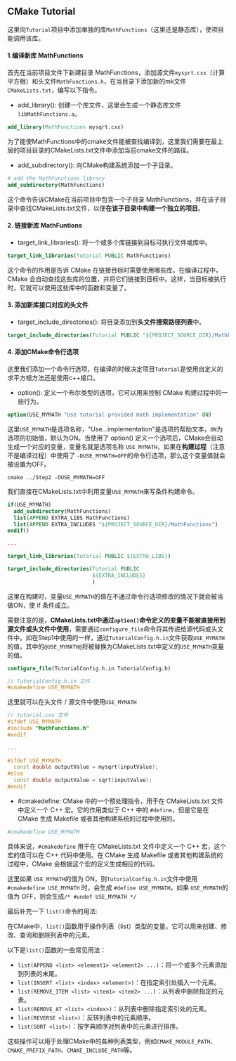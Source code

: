 ## CMake Tutorial

这里向`Tutorial`项目中添加单独的库`MathFunctions`（这里还是静态库），使项目能调用该库。

#### 1.编译新库 MathFunctions

首先在当前项目文件下新建目录 MathFunctions，添加源文件`mysprt.cxx`（计算平方根）和头文件`MathFunctions.h`，在当目录下添加新的mk文件`CMakeLists.txt`，编写以下指令。

* add_library(): 创建一个库文件，这里会生成一个静态库文件 `libMathFunctions.a`。

```cmake
add_library(MathFunctions mysqrt.cxx)
```

为了能使MathFunctions中的cmake文件能被查找编译到，这里我们需要在最上层的项目目录的CMakeLists.txt文件中添加当前cmake文件的路径。

* add_subdirectory(): 向CMake构建系统添加一个子目录。

```cmake
# add the MathFunctions library
add_subdirectory(MathFunctions)
```

这个命令告诉CMake在当前项目中包含一个子目录 MathFunctions，并在该子目录中查找CMakeLists.txt文件，以便**在该子目录中构建一个独立的项目**。

#### 2. 链接新库 MathFuntions

* target_link_libraries(): 将一个或多个库链接到目标可执行文件或库中。

```cmake
target_link_libraries(Tutorial PUBLIC MathFunctions)
```

这个命令的作用是告诉 CMake 在链接目标时需要使用哪些库。在编译过程中，CMake 会自动查找这些库的位置，并将它们链接到目标中。这样，当目标被执行时，它就可以使用这些库中的函数和变量了。

#### 3. 添加新库接口对应的头文件

* target_include_directories(): 将目录添加到**头文件搜索路径列表**中。

```cmake
target_include_directories(Tutorial PUBLIC "${PROJECT_SOURCE_DIR}/MathFunctions")
```

#### 4. 添加CMake命令行选项

这里我们添加一个命令行选项，在编译的时候决定项目`Tutorial`是使用自定义的求平方根方法还是使用c++接口。

* option(): 定义一个布尔类型的选项，它可以用来控制 CMake 构建过程中的一些行为。

```cmake
option(USE_MYMATH "Use tutorial provided math implementation" ON)
```

这里`USE_MYMATH`是选项名称，"Use...implementation"是选项的帮助文本，`ON`为选项的初始值，默认为ON。当使用了 option() 定义一个选项后，CMake会自动生成一个对应的变量，变量名就是选项名称 `USE_MYMATH`，如果在**构建过程**（注意不是编译过程）中使用了 `-DUSE_MYMATH=OFF`的命令行选项，那么这个变量值就会被设置为OFF。

```shell
cmake ../Step2 -DUSE_MYMATH=OFF
```

我们直接在CMakeLists.txt中利用变量`USE_MYMATH`来写条件构建命令。

```cmake
if(USE_MYMATH)
  add_subdirectory(MathFunctions)
  list(APPEND EXTRA_LIBS MathFunctions)
  list(APPEND EXTRA_INCLUDES "${PROJECT_SOURCE_DIR}/MathFunctions")
endif()

...

target_link_libraries(Tutorial PUBLIC ${EXTRA_LIBS})

target_include_directories(Tutorial PUBLIC
                           ${EXTRA_INCLUDES}
                           )
```

这里在构建时，变量`USE_MYMATH`的值在不通过命令行选项修改的情况下就会被当做ON，使 if 条件成立。

需要注意的是，**CMakeLists.txt中通过`option()`命令定义的变量不能被直接用到源文件或头文件中使用**，需要通过`configure_file`命令将其传递给源代码或头文件中。如在Step1中使用的一样，通过`TutorialConfig.h.in`文件获取`USE_MYMATH`的值，其中的`@USE_MYMATH@`将被替换为CMakeLists.txt中定义的`USE_MYMATH`变量的值。

```cmake
configure_file(TutorialConfig.h.in TutorialConfig.h)
```

```c++
// TutorialConfig.h.in 文件
#cmakedefine USE_MYMATH
```

这里就可以在头文件 / 源文件中使用`USE_MYMATH`

```c++
// tutorial.cxx 文件
#ifdef USE_MYMATH
#include "MathFunctions.h"
#endif

...
    
#ifdef USE_MYMATH
  const double outputValue = mysqrt(inputValue);
#else
  const double outputValue = sqrt(inputValue);
#endif
```

* #cmakedefine: CMake 中的一个预处理指令，用于在 CMakeLists.txt 文件中定义一个 C++ 宏。它的作用类似于 C++ 中的 `#define`，但是它是在 CMake 生成 Makefile 或者其他构建系统的过程中使用的。

```cmake
#cmakedefine USE_MYMATH
```

具体来说，`#cmakedefine` 用于在 CMakeLists.txt 文件中定义一个 C++ 宏，这个宏的值可以在 C++ 代码中使用。在 CMake 生成 Makefile 或者其他构建系统的过程中，CMake 会根据这个宏的定义生成相应的代码。

这里如果 `USE_MYMATH`的值为 ON，则`TutorialConfig.h.in`文件中使用 `#cmakedefine USE_MYMATH` 时，会生成 `#define USE_MYMATH`，如果 `USE_MYMATH`的值为 OFF，则会生成`/* #undef USE_MYMATH */`



最后补充一下 `list()`命令的用法:

在CMake中，`list()`函数用于操作列表（list）类型的变量。它可以用来创建、修改、查询和删除列表中的元素。

以下是`list()`函数的一些常见用法：

- `list(APPEND <list> <element1> <element2> ...)`：将一个或多个元素添加到列表的末尾。
- `list(INSERT <list> <index> <element>)`：在指定索引处插入一个元素。
- `list(REMOVE_ITEM <list> <item1> <item2> ...)`：从列表中删除指定的元素。
- `list(REMOVE_AT <list> <index>)`：从列表中删除指定索引处的元素。
- `list(REVERSE <list>)`：反转列表中的元素顺序。
- `list(SORT <list>)`：按字典顺序对列表中的元素进行排序。

这些操作可以用于处理CMake中的各种列表类型，例如`CMAKE_MODULE_PATH`、`CMAKE_PREFIX_PATH`、`CMAKE_INCLUDE_PATH`等。

